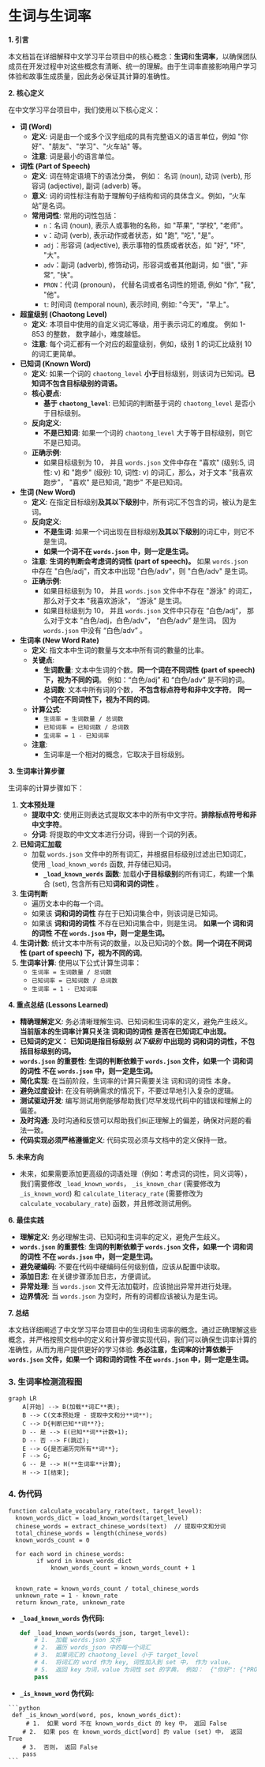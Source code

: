 # 生词与生词率

**1. 引言**

本文档旨在详细解释中文学习平台项目中的核心概念：**生词**和**生词率**，以确保团队成员在开发过程中对这些概念有清晰、统一的理解。由于生词率直接影响用户学习体验和故事生成质量，因此务必保证其计算的准确性。

**2. 核心定义**

在中文学习平台项目中，我们使用以下核心定义：

- **词 (Word)**
  - **定义**: 词是由一个或多个汉字组成的具有完整语义的语言单位，例如 "你好"、"朋友"、"学习"、"火车站" 等。
  - **注意**: 词是最小的语言单位。
- **词性 (Part of Speech)**
  - **定义**: 词在特定语境下的语法分类， 例如： 名词 (noun), 动词 (verb), 形容词 (adjective), 副词 (adverb) 等。
  - **意义**: 词的词性标注有助于理解句子结构和词的具体含义。例如，“火车站”是名词。
  - **常用词性**: 常用的词性包括：
    - `n`：名词 (noun), 表示人或事物的名称，如 "苹果", "学校", "老师"。
    - `v`：动词 (verb), 表示动作或者状态，如 "跑", "吃", "是"。
    - `adj`：形容词 (adjective), 表示事物的性质或者状态，如 "好", "坏", "大"。
    - `adv`：副词 (adverb), 修饰动词，形容词或者其他副词，如 "很", "非常", "快"。
    - `PRON`：代词 (pronoun)， 代替名词或者名词性的短语, 例如 "你", "我", "他"。
    - `t`: 时间词 (temporal noun), 表示时间, 例如: "今天"，"早上"。
- **超童级别 (Chaotong Level)**
  - **定义**: 本项目中使用的自定义词汇等级，用于表示词汇的难度。 例如 1-853 的整数， 数字越小，难度越低。
  - **注意**: 每个词汇都有一个对应的超童级别，例如，级别 1 的词汇比级别 10 的词汇更简单。
- **已知词 (Known Word)**
  - **定义**: 如果一个词的 `chaotong_level` **小于**目标级别，则该词为已知词。**已知词不包含目标级别的词语。**
  - **核心要点**:
    - **基于 `chaotong_level`**: 已知词的判断基于词的 `chaotong_level` 是否小于目标级别。
  - **反向定义**:
    - **不是已知词**: 如果一个词的 `chaotong_level` 大于等于目标级别，则它不是已知词。
  - **正确示例**:
    - 如果目标级别为 10， 并且 `words.json` 文件中存在 "喜欢" (级别:5, 词性: v) 和 "跑步" (级别: 10, 词性: v) 的词汇，那么，对于文本 "我喜欢跑步"， "喜欢" 是已知词, "跑步" 不是已知词。
- **生词 (New Word)**
  - **定义**: 在指定目标级别**及其以下级别**中，所有词汇不包含的词，被认为是生词。
  - **反向定义**:
    - **不是生词**: 如果一个词出现在目标级别**及其以下级别**的词汇中，则它不是生词。
    - **如果一个词不在 `words.json` 中，则一定是生词。**
  - **注意**: **生词的判断会考虑词的词性 (part of speech)。** 如果 `words.json` 中存在 "白色/adj"，而文本中出现 "白色/adv"，则 "白色/adv" 是生词。
  - **正确示例**:
    - 如果目标级别为 10， 并且 `words.json` 文件中不存在 "游泳" 的词汇，那么对于文本 "我喜欢游泳"， “游泳” 是生词。
    - 如果目标级别为 10， 并且 `words.json` 文件中只存在 “白色/adj”， 那么对于文本 "白色/adj，白色/adv"， “白色/adv” 是生词。 因为 `words.json` 中没有 “白色/adv” 。
- **生词率 (New Word Rate)**
  - **定义**: 指文本中生词的數量与文本中所有词的數量的比率。
  - **关键点**:
    - **生词数量**: 文本中生词的个数。**同一个词在不同词性 (part of speech) 下，视为不同的词**。 例如：“白色/adj” 和 “白色/adv” 是不同的词。
    - **总词数**: 文本中所有词的个数， **不包含标点符号和非中文字符**。 **同一个词在不同词性下，视为不同的词**。
  - **计算公式**:
    - `生词率 = 生词数量 / 总词数`
    - `已知词率 = 已知词数 / 总词数`
    - `生词率 = 1 - 已知词率`
  - **注意**:
    - 生词率是一个相对的概念，它取决于目标级别。

**3. 生词率计算步骤**

生词率的计算步骤如下：

1.  **文本预处理**
    - **提取中文**: 使用正则表达式提取文本中的所有中文字符。**排除标点符号和非中文字符**。
    - **分词**: 将提取的中文文本进行分词，得到一个词的列表。
2.  **已知词汇加载**
    - 加载 `words.json` 文件中的所有词汇，并根据目标级别过滤出已知词汇，使用 `_load_known_words` 函数, 并存储已知词。
      - **`_load_known_words` 函数**: 加载**小于目标级别**的所有词汇，构建一个集合 (set), 包含所有已知**词和词的词性** 。
3.  **生词判断**
    - 遍历文本中的每一个词。
    - 如果该 **词和词的词性** 存在于已知词集合中，则该词是已知词。
    - 如果该 **词和词的词性** 不存在已知词集合中，则是生词。 **如果一个 词和词的词性 不在 `words.json` 中，则一定是生词。**
4.  **生词计数**: 统计文本中所有词的数量，以及已知词的个数。**同一个词在不同词性 (part of speech) 下，视为不同的词**。
5.  **生词率计算**: 使用以下公式计算生词率：
    - `生词率 = 生词数量 / 总词数`
    - `已知词率 = 已知词数 / 总词数`
    - `生词率 = 1 - 已知词率`

**4. 重点总结 (Lessons Learned)**

- **精确理解定义**: 务必清晰理解生词、已知词和生词率的定义，避免产生歧义。**当前版本的生词率计算只关注 词和词的词性 是否在已知词汇中出现。**
- **已知词的定义：** **已知词是指目标级别 _以下级别_ 中出现的 词和词的词性，不包括目标级别的词。**
- **`words.json` 的重要性**: **生词的判断依赖于 `words.json` 文件，如果一个 词和词的词性 不在 `words.json` 中，则一定是生词。**
- **简化实现**: 在当前阶段，生词率的计算只需要关注 词和词的词性 本身。
- **避免过度设计**: 在没有明确需求的情况下，不要过早地引入复杂的逻辑。
- **测试驱动开发**: 编写测试用例能够帮助我们尽早发现代码中的错误和理解上的偏差。
- **及时沟通**: 及时沟通和反馈可以帮助我们纠正理解上的偏差，确保对问题的看法一致。
- **代码实现必须严格遵循定义**: 代码实现必须与文档中的定义保持一致。

**5. 未来方向**

- 未来，如果需要添加更高级的词语处理（例如：考虑词的词性，同义词等），我们需要修改 `_load_known_words`， `_is_known_char` (需要修改为 `_is_known_word`) 和 `calculate_literacy_rate` (需要修改为 `calculate_vocabulary_rate`) 函数，并且修改测试用例。

**6. 最佳实践**

- **理解定义**: 务必理解生词、已知词和生词率的定义，避免产生歧义。
- **`words.json` 的重要性**: **生词的判断依赖于 `words.json` 文件，如果一个 词和词的词性 不在 `words.json` 中，则一定是生词。**
- **避免硬编码**: 不要在代码中硬编码任何级别值，应该从配置中读取。
- **添加日志**: 在关键步骤添加日志，方便调试。
- **异常处理**: 当 `words.json` 文件无法加载时，应该抛出异常并进行处理。
- **边界情况**: 当 `words.json` 为空时，所有的词都应该被认为是生词。

**7. 总结**

本文档详细阐述了中文学习平台项目中的生词和生词率的概念。通过正确理解这些概念，并严格按照文档中的定义和计算步骤实现代码，我们可以确保生词率计算的准确性，从而为用户提供更好的学习体验. **务必注意，生词率的计算依赖于 `words.json` 文件，如果一个 词和词的词性 不在 `words.json` 中，则一定是生词。**

### 3. 生词率检测流程图

```mermaid
graph LR
    A[开始] --> B(加载**词汇**表);
    B --> C(文本预处理 - 提取中文和分**词**);
    C --> D{判断已知**词**?};
    D -- 是 --> E(已知**词**计数+1);
    D -- 否 --> F(跳过);
    E --> G{是否遍历完所有**词**};
    F --> G;
    G -- 是 --> H(**生词率**计算);
    H --> I[结束];
```

### 4. 伪代码

```
function calculate_vocabulary_rate(text, target_level):
  known_words_dict = load_known_words(target_level)
  chinese_words = extract_chinese_words(text)  // 提取中文和分词
  total_chinese_words = length(chinese_words)
  known_words_count = 0

  for each word in chinese_words:
        if word in known_words_dict
            known_words_count = known_words_count + 1


  known_rate = known_words_count / total_chinese_words
  unknown_rate = 1 - known_rate
  return known_rate, unknown_rate
```

*   **`_load_known_words` 伪代码:**

    ```python
    def _load_known_words(words_json, target_level):
        # 1.  加载 words.json 文件
        # 2.  遍历 words_json 中的每一个词汇
        # 3.  如果词汇的 chaotong_level 小于 target_level
        # 4.  将词汇的 word 作为 key, 词性加入到 set 中， 作为 value。
        # 5.  返回 key 为词，value 为词性 set 的字典， 例如：  {"你好": {"PRON"}, "学习": {"v"}}
        pass
    ```
*    **`_is_known_word` 伪代码:**

    ```python
     def _is_known_word(word, pos, known_words_dict):
         # 1.  如果 word 不在 known_words_dict 的 key 中， 返回 False
        # 2.  如果 pos 在 known_words_dict[word] 的 value (set) 中， 返回 True
        # 3.  否则， 返回 False
        pass
    ```

